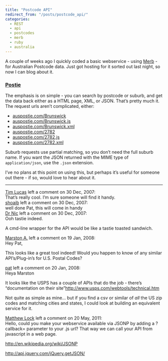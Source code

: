 ```yaml
---
title: "Postcode API"
redirect_from: "/posts/postcode_api/"
categories:
  - REST
  - api
  - postcodes
  - merb
  - ruby
  - australia
---
```

A couple of weeks ago I quickly coded a basic webservice - using
[Merb](http://merbivore.com) - for Australian Postcode data. Just got
hosting for it sorted out last night, so now I can blog about it.

### [Postie](http://auspostie.com)

The emphasis is on simple - you can search by postcode or suburb, and
get the data back either as a HTML page, XML, or JSON. That’s pretty
much it. The request urls aren’t complicated, either:

-   [auspostie.com/Brunswick](http://auspostie.com/Brunswick)
-   [auspostie.com/Brunswick.js](http://auspostie.com/Brunswick.js)
-   [auspostie.com/Brunswick.xml](http://auspostie.com/Brunswick.xml)
-   [auspostie.com/2782](http://auspostie.com/2782)
-   [auspostie.com/2782.js](http://auspostie.com/2782.js)
-   [auspostie.com/2782.xml](http://auspostie.com/2782.xml)

Suburb requests use partial matching, so you don’t need the full suburb
name. If you want the JSON returned with the MIME type of
`application/json`, use the `.json` extension.

I’ve no plans at this point on using this, but perhaps it’s useful for
someone out there - if so, would love to hear about it.

------------------------------------------------------------------------

<div class="comments">
<div class="comment-author">
<a href="http://toolmantim.com">Tim Lucas</a> left a comment on 30 Dec,
2007:</div>

<div class="comment" markdown="1">
That’s really cool. I’m sure someone will find it handy.

</div>
<div class="comment-author">
<a href="http://nomad-labs.com">shoaib</a> left a comment on 30 Dec,
2007:</div>

<div class="comment" markdown="1">
well done Pat, this will come in handy

</div>
<div class="comment-author">
<a href="http://drnicwilliams.com">Dr Nic</a> left a comment on 30 Dec,
2007:</div>

<div class="comment" markdown="1">
Ooh tastie indeed.

A cmd-line wrapper for the API would be like a tastie toasted sandwich.

</div>
<div class="comment-author">
<a href="http://www.marstononline.com">Marston A.</a> left a comment on
19 Jan, 2008:</div>

<div class="comment" markdown="1">
Hey Pat,

This looks like a great tool indeed! Would you happen to know of any
similar API’s/Plug-in’s for U.S. Postal Codes?

</div>
<div class="comment-author">
<a href="http://freelancing-gods.com">pat</a> left a comment on 20 Jan,
2008:</div>

<div class="comment" markdown="1">
Heya Marston

It looks like the USPS has a couple of APIs that do the job - there’s
“documentation on their site”http://www.usps.com/webtools/technical.htm

Not quite as simple as mine… but if you find a csv or similar of *all*
the US zip codes and matching cities and states, I could look at
building an equivalent service for it.

</div>
<div class="comment-author">
<a href="http://perthonline.net">Matthew Lock</a> left a comment on 20
May, 2011:</div>

<div class="comment" markdown="1">
Hello, could you make your webservice available via JSONP by adding a
?callback= parameter to your .js url? That way we can call your API from
javascript in a web page.

http://en.wikipedia.org/wiki/JSONP

http://api.jquery.com/jQuery.getJSON/

</div>
</div>

